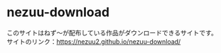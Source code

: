 # nezuu-download
このサイトはねず～が配布している作品がダウンロードできるサイトです。<br>
サイトのリンク：https://nezuu2.github.io/nezuu-download/
